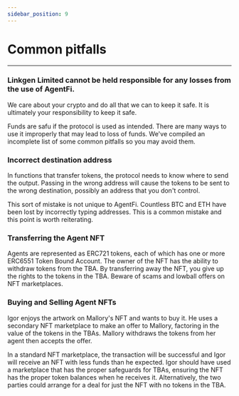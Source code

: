 ```yaml
---
sidebar_position: 9
---
```


# Common pitfalls
---

### <b>Linkgen Limited cannot be held responsible for any losses from the use of AgentFi.</b>  

We care about your crypto and do all that we can to keep it safe. It is ultimately your responsibility to keep it safe.

Funds are safu if the protocol is used as intended. There are many ways to use it improperly that may lead to loss of funds. We've compiled an incomplete list of some common pitfalls so you may avoid them.

### Incorrect destination address

In functions that transfer tokens, the protocol needs to know where to send the output. Passing in the wrong address will cause the tokens to be sent to the wrong destination, possibly an address that you don't control.

This sort of mistake is not unique to AgentFi. Countless BTC and ETH have been lost by incorrectly typing addresses. This is a common mistake and this point is worth reiterating.

###  Transferring the Agent NFT

Agents are represented as ERC721 tokens, each of which has one or more ERC6551 Token Bound Account. The owner of the NFT has the ability to withdraw tokens from the TBA. By transferring away the NFT, you give up the rights to the tokens in the TBA. Beware of scams and lowball offers on NFT marketplaces.

###  Buying and Selling Agent NFTs

Igor enjoys the artwork on Mallory's NFT and wants to buy it. He uses a secondary NFT marketplace to make an offer to Mallory, factoring in the value of the tokens in the TBAs. Mallory withdraws the tokens from her agent then accepts the offer.

In a standard NFT marketplace, the transaction will be successful and Igor will receive an NFT with less funds than he expected. Igor should have used a marketplace that has the proper safeguards for TBAs, ensuring the NFT has the proper token balances when he receives it. Alternatively, the two parties could arrange for a deal for just the NFT with no tokens in the TBA.
